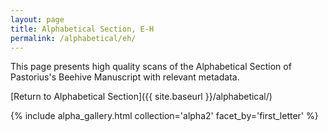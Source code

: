```yaml
---
layout: page
title: Alphabetical Section, E-H
permalink: /alphabetical/eh/
---
```


This page presents high quality scans of the Alphabetical Section of Pastorius's Beehive Manuscript with relevant metadata.

[Return to Alphabetical Section]({{ site.baseurl }}/alphabetical/)

{% include alpha_gallery.html collection='alpha2' facet_by='first_letter' %}
